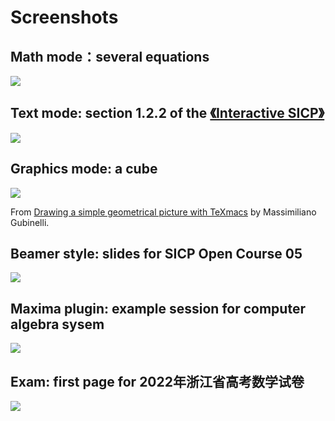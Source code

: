 # Screenshots
## Math mode：several equations
![](../images/mogan_equation.png)

## Text mode: section 1.2.2 of the [《Interactive SICP》](https://github.com/XmacsLabs/interactive-sicp)
![](../images/mogan_structured_text.png)

## Graphics mode: a cube
![](../images/mogan_cube.png)

From [Drawing a simple geometrical picture with TeXmacs](https://youtu.be/baF3kpx_JSo) by Massimiliano Gubinelli.

## Beamer style: slides for SICP Open Course 05
![](../images/mogan_slides.png)

## Maxima plugin: example session for computer algebra sysem
![](../images/mogan_maxima.png)

## Exam: first page for 2022年浙江省高考数学试卷
![](../images/mogan_exam.png)
